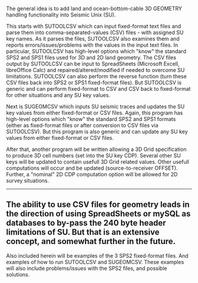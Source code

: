 The general idea is to add land and ocean-bottom-cable 3D GEOMETRY handling functionality into Seismic Unix (SU).

This starts with SUTOOLCSV which can input fixed-format text files and parse them into comma-separated-values (CSV) files - with assigned SU key names.
As it parses the files, SUTOOLCSV also examines them and reports errors/issues/problems with the values in the input text files.
In particular, SUTOOLCSV has high-level options which "know" the standard SPS2 and SPS1 files used for 3D and 2D land geometry.
The CSV files output by SUTOOLCSV can be input to SpreadSheets (Microsoft Excell, libreOffice Calc) and repaired/altered/modified if needed to overcome SU limitations.
SUTOOLCSV can also perform the reverse function (turn these CSV files back into SPS2 or SPS1 fixed-format files).
But SUTOOLCSV is generic and can perform fixed-format to CSV and CSV back to fixed-format for other situations and any SU key values.

Next is SUGEOMCSV which inputs SU seismic traces and updates the SU key values from either fixed-format or CSV files. 
Again, this program has high-level options which "know" the standard SPS2 and SPS1 formats (either as fixed-format files or after conversion to CSV files via SUTOOLCSV).
But this program is also generic and can update any SU key values from either fixed-format or CSV files.

After that, another program will be written allowing a 3D Grid specification to produce 3D cell numbers (set into the SU key CDP). 
Several other SU keys will be updated to contain usefull 3D Grid related values. 
Other usefull computations will occur and be updated (source-to-receiver OFFSET). 
Further, a "nominal" 2D CDP computation option will be allowed for 2D survey situations.

----
The ability to use CSV files for geometry leads in the direction of using SpreadSheets or mySQL as databases to by-pass the 240 byte header limitations of SU.
But that is an extensive concept, and somewhat further in the future.
----

Also included herein will be examples of the 3 SPS2 fixed-format files. And examples of how to run SUTOOLCSV and SUGEOMCSV.
These examples will also include problems/issues with the SPS2 files, and possible solutions.

